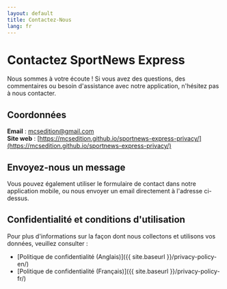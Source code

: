 ```yaml
---
layout: default
title: Contactez-Nous
lang: fr
---
```

# Contactez SportNews Express
Nous sommes à votre écoute ! Si vous avez des questions, des commentaires ou besoin d'assistance avec notre application, n'hésitez pas à nous contacter.

## Coordonnées
**Email** : mcsedition@gmail.com  
**Site web** : [https://mcsedition.github.io/sportnews-express-privacy/](https://mcsedition.github.io/sportnews-express-privacy/)

## Envoyez-nous un message
Vous pouvez également utiliser le formulaire de contact dans notre application mobile, ou nous envoyer un email directement à l'adresse ci-dessus.

## Confidentialité et conditions d'utilisation
Pour plus d'informations sur la façon dont nous collectons et utilisons vos données, veuillez consulter :
- [Politique de confidentialité (Anglais)]({{ site.baseurl }}/privacy-policy-en/)
- [Politique de confidentialité (Français)]({{ site.baseurl }}/privacy-policy-fr/)
